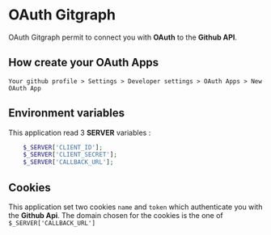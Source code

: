 # OAuth Gitgraph

OAuth Gitgraph permit to connect you with **OAuth** to the **Github API**.

## How create your OAuth Apps

`Your github profile > Settings > Developer settings > OAuth Apps > New OAuth App`

## Environment variables

This application read 3 **SERVER** variables :

```php
    $_SERVER['CLIENT_ID'];
    $_SERVER['CLIENT_SECRET'];
    $_SERVER['CALLBACK_URL'];
```

## Cookies

This application set two cookies `name` and `token` which authenticate you with the **Github Api**. The domain chosen for the cookies is the one of `$_SERVER['CALLBACK_URL']`
